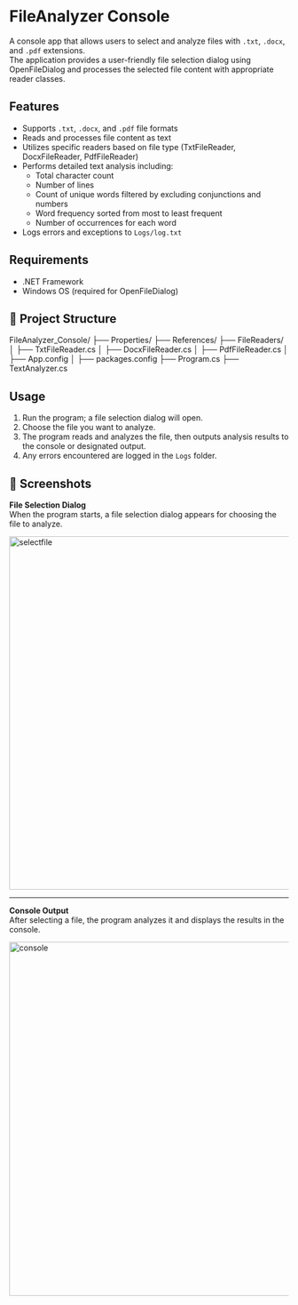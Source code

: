 # FileAnalyzer Console

A console app that allows users to select and analyze files with `.txt`, `.docx`, and `.pdf` extensions.  
The application provides a user-friendly file selection dialog using OpenFileDialog and processes the selected file content with appropriate reader classes.

## Features

- Supports `.txt`, `.docx`, and `.pdf` file formats  
- Reads and processes file content as text  
- Utilizes specific readers based on file type (TxtFileReader, DocxFileReader, PdfFileReader)  
- Performs detailed text analysis including:  
  - Total character count  
  - Number of lines  
  - Count of unique words filtered by excluding conjunctions and numbers  
  - Word frequency sorted from most to least frequent  
  - Number of occurrences for each word  
- Logs errors and exceptions to `Logs/log.txt`

## Requirements

- .NET Framework  
- Windows OS (required for OpenFileDialog)

## 📂 Project Structure

FileAnalyzer_Console/
├── Properties/
├── References/
├── FileReaders/
│ ├── TxtFileReader.cs
│ ├── DocxFileReader.cs
│ ├── PdfFileReader.cs
│ ├── App.config
│ ├── packages.config
├── Program.cs
├── TextAnalyzer.cs

## Usage

1. Run the program; a file selection dialog will open.  
2. Choose the file you want to analyze.  
3. The program reads and analyzes the file, then outputs analysis results to the console or designated output.  
4. Any errors encountered are logged in the `Logs` folder.

## 📸 Screenshots

**File Selection Dialog**  
When the program starts, a file selection dialog appears for choosing the file to analyze.

<img width="600" height="636" alt="selectfile" src="https://github.com/user-attachments/assets/9fcddc28-2d8e-45f9-ad0f-930bc71405ff" />

---

**Console Output**  
After selecting a file, the program analyzes it and displays the results in the console.

<img width="600" height="637" alt="console" src="https://github.com/user-attachments/assets/7f612d49-83dd-470d-8122-3c6ea542f382" />
